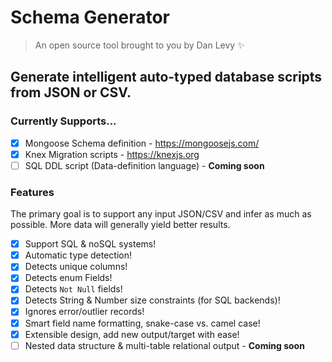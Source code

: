 # Schema Generator

> An open source tool brought to you by Dan Levy ✨

## Generate intelligent auto-typed database scripts from JSON or CSV.

### Currently Supports...

- [x] Mongoose Schema definition - https://mongoosejs.com/
- [x] Knex Migration scripts - https://knexjs.org
- [ ] SQL DDL script (Data-definition language) - **Coming soon**

### Features

The primary goal is to support any input JSON/CSV and infer as much as possible. More data will generally yield better results.

- [x] Support SQL & noSQL systems!
- [x] Automatic type detection!
- [x] Detects unique columns!
- [x] Detects enum Fields!
- [x] Detects `Not Null` fields!
- [x] Detects String & Number size constraints (for SQL backends)!
- [x] Ignores error/outlier records!
- [x] Smart field name formatting, snake-case vs. camel case!
- [x] Extensible design, add new output/target with ease!
- [ ] Nested data structure & multi-table relational output - **Coming soon**
